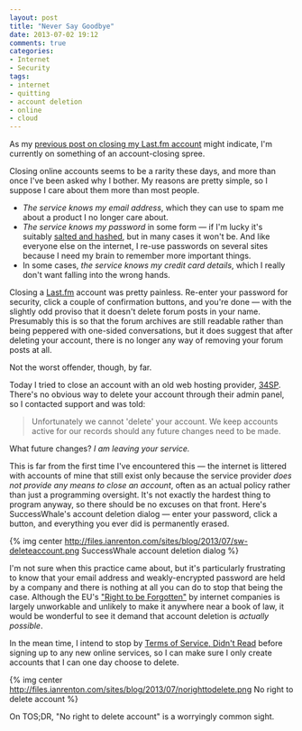 ```yaml
---
layout: post
title: "Never Say Goodbye"
date: 2013-07-02 19:12
comments: true
categories:
- Internet
- Security
tags:
- internet
- quitting
- account deletion
- online
- cloud 
---
```


As my [previous post on closing my Last.fm account](/the-last-of-last-dot-fm-seven-years-in-pretty-graphs/) might indicate, I'm currently on something of an account-closing spree.

Closing online accounts seems to be a rarity these days, and more than once I've been asked why I bother. My reasons are pretty simple, so I suppose I care about them more than most people.

* *The service knows my email address*, which they can use to spam me about a product I no longer care about.
* *The service knows my password* in some form &mdash; if I'm lucky it's suitably [salted and hashed](http://crackstation.net/hashing-security.htm), but in many cases it won't be. And like everyone else on the internet, I re-use passwords on several sites because I need my brain to remember more important things.
* In some cases, *the service knows my credit card details*, which I really don't want falling into the wrong hands.

Closing a [Last.fm](http://last.fm) account was pretty painless. Re-enter your password for security, click a couple of confirmation buttons, and you're done &mdash; with the slightly odd proviso that it doesn't delete forum posts in your name. Presumably this is so that the forum archives are still readable rather than being peppered with one-sided conversations, but it does suggest that after deleting your account, there is no longer any way of removing your forum posts at all.

Not the worst offender, though, by far.

Today I tried to close an account with an old web hosting provider, [34SP](http://www.34sp.com). There's no obvious way to delete your account through their admin panel, so I contacted support and was told:

> Unfortunately we cannot 'delete' your account. We keep accounts active for our records should any future changes need to be made.

What future changes? *I am leaving your service.*

This is far from the first time I've encountered this &mdash; the internet is littered with accounts of mine that still exist only because the service provider *does not provide any means to close an account*, often as an actual policy rather than just a programming oversight. It's not exactly the hardest thing to program anyway, so there should be no excuses on that front. Here's SuccessWhale's account deletion dialog &mdash; enter your password, click a button, and everything you ever did is permanently erased.

{% img center http://files.ianrenton.com/sites/blog/2013/07/sw-deleteaccount.png SuccessWhale account deletion dialog %}

I'm not sure when this practice came about, but it's particularly frustrating to know that your email address and weakly-encrypted password are held by a company and there is nothing at all you can do to stop that being the case. Although the EU's ["Right to be Forgotten"](http://www.bbc.co.uk/news/technology-16677370) by internet companies is largely unworkable and unlikely to make it anywhere near a book of law, it would be wonderful to see it demand that account deletion is *actually possible*.

In the mean time, I intend to stop by [Terms of Service, Didn't Read](http://tosdr.org/) before signing up to any new online services, so I can make sure I only create accounts that I can one day choose to delete.

{% img center http://files.ianrenton.com/sites/blog/2013/07/norighttodelete.png No right to delete account %}

On TOS;DR, "No right to delete account" is a worryingly common sight.